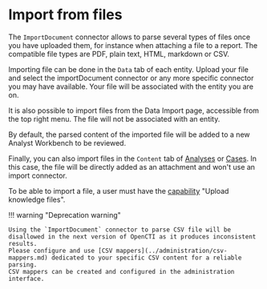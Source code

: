 # Import from files

The `ImportDocument` connector allows to parse several types of files once you have uploaded them, for instance when attaching a file to a report.
The compatible file types are PDF, plain text, HTML, markdown or CSV.

Importing file can be done in the `Data` tab of each entity. Upload your file and select the importDocument connector or any more specific connector you may have available. Your file will be associated with the entity you are on. 

It is also possible to import files from the Data Import page, accessible from the top right menu. The file will not be associated with an entity. 

By default, the parsed content of the imported file will be added to a new Analyst Workbench to be reviewed.

Finally, you can also import files in the `Content` tab of [Analyses](exploring-analysis) or [Cases](exploring-cases.md). In this case, the file will be directly added as an attachment and won't use an import connector.

To be able to import a file, a user must have the [capability](../administration/users.md) "Upload knowledge files".

!!! warning "Deprecation warning"

    Using the `ImportDocument` connector to parse CSV file will be disallowed in the next version of OpenCTI as it produces inconsistent results.
    Please configure and use [CSV mappers](../administration/csv-mappers.md) dedicated to your specific CSV content for a reliable parsing.
    CSV mappers can be created and configured in the administration interface.   